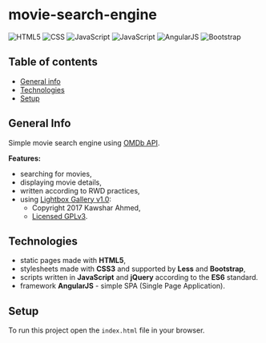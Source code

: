 # movie-search-engine

![HTML5](https://img.shields.io/badge/HTML-HTML5-blue)
![CSS](https://img.shields.io/badge/CSS-CSS3+Less-blue)
![JavaScript](https://img.shields.io/badge/JavaScript-ES6-blue)
![JavaScript](https://img.shields.io/badge/jQuery-3.2.1-blue)
![AngularJS](https://img.shields.io/badge/AngularJS-1.6.9-blue)
![Bootstrap](https://img.shields.io/badge/Bootstrap-3.3.7-blue)

## Table of contents
* [General info](#general-info)
* [Technologies](#technologies)
* [Setup](#setup)

## General Info

Simple movie search engine using [OMDb API](http://www.omdbapi.com).

**Features:**
* searching for movies,
* displaying movie details,
* written according to RWD practices,
* using [Lightbox Gallery v1.0](https://github.com/kawshar/lightboxgallery):
  * Copyright 2017 Kawshar Ahmed,
  * [Licensed GPLv3](https://www.gnu.org/licenses/gpl-3.0.en.html).

## Technologies

* static pages made with **HTML5**,
* stylesheets made with **CSS3** and supported by **Less** and **Bootstrap**,
* scripts written in **JavaScript** and **jQuery** according to the **ES6** standard.
* framework **AngularJS** - simple SPA (Single Page Application).

## Setup

To run this project open the `index.html` file in your browser.
